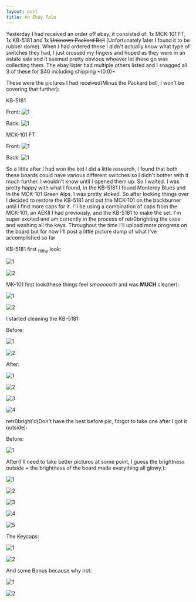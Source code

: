 ```yaml
---
layout: post
title: An Ebay Tale
---
```



Yesterday I had received an order off ebay, it consisted of: 1x MCK-101 FT, 1x KB-5181 and 1x <s>Unknown Packard Bell</s> (Unfortunately later I found it to be rubber dome). When I had ordered these I didn't actually know what type of switches they had, I just crossed my fingers and hoped as they were in an estate sale and it seemed pretty obvious whoever let these go was collecting them. The ebay lister had multiple others listed and I snagged all 3 of these for $40 including shipping  ~(0.0)~


These were the pictures I had received(Minus the Packard bell, I won't be covering that further):

KB-5181

Front:
![1](https://i.imgur.com/cvvuKEz.jpg)

Back:
![1](https://i.imgur.com/6s8i1Tx.jpg)

MCK-101 FT

Front:
![1](https://i.imgur.com/kp5DRvl.jpg)

Back:
![1](https://i.imgur.com/jD6WvhG.jpp)


So a little after I had won the bid I did a little research, I found that both these boards could have various different switches so I didn't bother with it much further. I wouldn't know until I opened them up. So I waited. I was pretty happy with what I found, in the KB-5181 I found Monterey Blues and In the MCK-101 Green Alps. I was pretty stoked. So after looking things over I decided to restore the KB-5181 and put the MCK-101 on the backburner until I find more caps for it. I'll be using a combination of caps from the MCK-101, an AEKII I had previously, and the KB-5181 to make the set. I'm super excited and am currently in the process of retr0brighting the case and washing all the keys. Throughout the time I'll upload more progress on the board but for now I'll post a little picture dump of what I've accomplished so far 


KB-5181 first <sub>filthy</sub> look:

![1](https://i.imgur.com/JcWbLy9.jpg)

![2](https://i.imgur.com/ywxoiU9.jpg)

MK-101 first look(these things feel <i>smoooooth</i> and was <strong>MUCH</strong> cleaner):

![1](https://i.imgur.com/9VPVcS5.jpg)

![2](https://i.imgur.com/N3KgGT5.jpg)


I started cleaning the KB-5181:

Before:

![1](https://i.imgur.com/CcZvTdf.jpg)

![2](https://i.imgur.com/VYz3rGF.jpg)

After:

![1](https://i.imgur.com/CHwdey1.jpg)

![2](https://i.imgur.com/rR6dWt6.jpg)

![3](https://i.imgur.com/x1cg4pH.jpg)

![4](https://i.imgur.com/pqTZ7HJ.jpg)


retr0bright'd(Don't have the best before pic, forgot to take one after I got it outside):

Before:

![1](https://i.imgur.com/1aAjS5T.jpg)

After(I'll need to take better pictures at some point, I guess the brightness outside + the brightness of the board made everything all glowy.):

![1](https://i.imgur.com/fTPR11f.jpg)

![2](https://i.imgur.com/e3c1gGK.jpg)

![3](https://i.imgur.com/D4wyg9D.jpg)

![4](https://i.imgur.com/Ccvdo1K.jpg)

![5](https://i.imgur.com/U0C8BlX.jpg)


The Keycaps:

![1](https://i.imgur.com/91qEnex.jpg)

![2](https://i.imgur.com/2rGLODT.jpg)

And some Bonus because why not:

![1](https://i.imgur.com/ltC0V6W.jpg)

![2](https://i.imgur.com/XRsiRzo.jpg)
